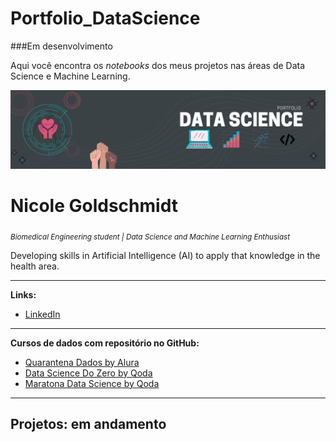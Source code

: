 # Portfolio_DataScience

###Em desenvolvimento

Aqui você encontra os *notebooks* dos meus projetos nas áreas de Data Science e Machine Learning.

<p align="center">
  <img src="https://raw.githubusercontent.com/nicolegold/Portfolio_DataScience/master/ImagemPortfolio.png" >
</p>

# Nicole Goldschmidt
<sub>*Biomedical Engineering student | Data Science and Machine Learning Enthusiast*</sub>

Developing skills in Artificial Intelligence (AI) to apply that knowledge in the health area.

---

**Links:**
* [LinkedIn](https://www.linkedin.com/in/nicole-goldschmidt)

---
**Cursos de dados com repositório no GitHub:**
* [Quarantena Dados by Alura](https://github.com/nicolegold/QuarantenaDadosAlura)
* [Data Science Do Zero by Qoda](https://github.com/nicolegold/DataScienceDoZero)
* [Maratona Data Science by Qoda](https://github.com/nicolegold/MaratonaDataScience)

---

## Projetos: em andamento

 





